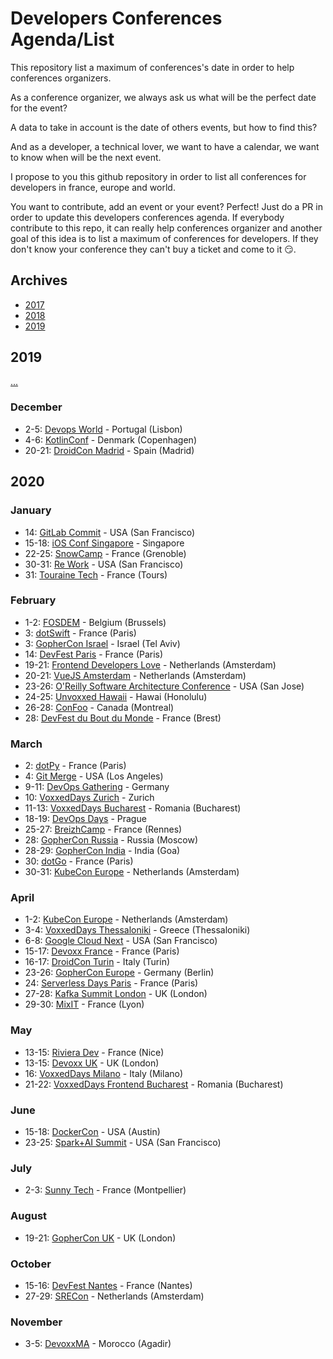 # Developers Conferences Agenda/List

This repository list a maximum of conferences's date in order to help conferences organizers.

As a conference organizer, we always ask us what will be the perfect date for the event?

A data to take in account is the date of others events, but how to find this?

And as a developer, a technical lover, we want to have a calendar, we want to know when will be the next event.

I propose to you this github repository in order to list all conferences for developers in france, europe and world.

You want to contribute, add an event or your event? Perfect! Just do a PR in order to update this developers conferences agenda.
If everybody contribute to this repo, it can really help conferences organizer and another goal of this idea is to list a maximum of conferences for developers.
If they don't know your conference they can't buy a ticket and come to it 😏.

## Archives

* [2017](archives/2017.md)
* [2018](archives/2018.md)
* [2019](archives/2019.md)

## 2019

[...](archives/2019.md)

### December

* 2-5: [Devops World](https://www.cloudbees.com/devops-world) - Portugal (Lisbon)
* 4-6: [KotlinConf](https://kotlinconf.com/) - Denmark (Copenhagen)
* 20-21: [DroidCon Madrid](https://www.madrid.droidcon.com/) - Spain (Madrid)

## 2020

### January

* 14: [GitLab Commit](https://about.gitlab.com/events/commit/) - USA (San Francisco)
* 15-18: [iOS Conf Singapore](https://2020.iosconf.sg/) - Singapore
* 22-25: [SnowCamp](http://snowcamp.io/fr/) - France (Grenoble)
* 30-31: [Re Work](https://www.re-work.co/summits/sanfrancisco-summit-2020) - USA (San Francisco)
* 31: [Touraine Tech](https://touraine.tech/) - France (Tours)
  
### February

* 1-2: [FOSDEM](https://fosdem.org/2020/) - Belgium (Brussels)
* 3: [dotSwift](https://2020.dotswift.io/) - France (Paris)
* 3: [GopherCon Israel](https://www.gophercon.org.il/) - Israel (Tel Aviv)
* 14: [DevFest Paris](https://devfest.gdgparis.com/) - France (Paris)
* 19-21: [Frontend Developers Love](https://frontenddeveloperlove.com/) - Netherlands (Amsterdam)
* 20-21: [VueJS Amsterdam](https://vuejs.amsterdam/?ref=confstech) - Netherlands (Amsterdam)
* 23-26: [O'Reilly Software Architecture Conference](https://conferences.oreilly.com/software-architecture/sa-n'y) - USA (San Jose) 
* 24-25: [Unvoxxed Hawaii](https://voxxeddays.com/hawaii/) - Hawai (Honolulu)
* 26-28: [ConFoo](https://confoo.ca/en/yul2020) - Canada (Montreal) 
* 28: [DevFest du Bout du Monde](https://devfest.duboutdumonde.bzh/) - France (Brest)

### March

* 2: [dotPy](https://2020.dotpy.io/) - France (Paris)
* 4: [Git Merge](https://git-merge.com) - USA (Los Angeles)
* 9-11: [DevOps Gathering](https://devops-gathering.io/) - Germany
* 10: [VoxxedDays Zurich](https://voxxeddays.com/zurich/) - Zurich
* 11-13: [VoxxedDays Bucharest](https://romania.voxxeddays.com/bucharest/2019-03-20/) - Romania (Bucharest)
* 18-19: [DevOps Days](https://devopsdays.org/events/2020-prague/welcome/) - Prague
* 25-27: [BreizhCamp](https://www.breizhcamp.org/) - France (Rennes)
* 28: [GopherCon Russia](https://www.gophercon-russia.ru/) - Russia (Moscow)
* 28-29: [GopherCon India](https://gopherconindia.com/) - India (Goa)
* 30: [dotGo](https://2020.dotgo.io/) - France (Paris)
* 30-31: [KubeCon Europe](https://events19.linuxfoundation.org/events/kubecon-cloudnativecon-europe-2020/) - Netherlands (Amsterdam)

### April

* 1-2: [KubeCon Europe](https://events19.linuxfoundation.org/events/kubecon-cloudnativecon-europe-2020/) - Netherlands (Amsterdam)
* 3-4: [VoxxedDays Thessaloniki](https://voxxeddays.com/thessaloniki/) - Greece (Thessaloniki)
* 6-8: [Google Cloud Next](https://cloud.withgoogle.com/next/sf) - USA (San Francisco)
* 15-17: [Devoxx France](https://www.devoxx.fr/) - France (Paris)
* 16-17: [DroidCon Turin](https://it.droidcon.com/2020/it) - Italy (Turin)
* 23-26: [GopherCon Europe](https://gophercon.berlin/) - Germany (Berlin)
* 24: [Serverless Days Paris](https://paris.serverlessdays.io/) - France (Paris)
* 27-28: [Kafka Summit London](https://kafka-summit.org/) - UK (London)
* 29-30: [MixIT](https://mixitconf.org/) - France (Lyon)

### May

* 13-15: [Riviera Dev](https://rivieradev.fr/) - France (Nice)
* 13-15: [Devoxx UK](https://www.devoxx.co.uk/) - UK (London)
* 16: [VoxxedDays Milano](https://voxxeddays.com/milan/) - Italy (Milano)
* 21-22: [VoxxedDays Frontend Bucharest](https://romania.voxxeddays.com/frontend/) - Romania (Bucharest)

### June

* 15-18: [DockerCon](https://www.docker.com/dockercon/) - USA (Austin)
* 23-25: [Spark+AI Summit](https://databricks.com/sparkaisummit) - USA (San Francisco)

### July

* 2-3: [Sunny Tech](https://sunny-tech.io/) - France (Montpellier)

### August

* 19-21: [GopherCon UK](https://www.gophercon.co.uk/) - UK (London)

### October

* 15-16: [DevFest Nantes](https://devfest.gdgnantes.com/fr/) - France (Nantes) 
* 27-29: [SRECon](https://www.usenix.org/srecon) - Netherlands (Amsterdam)

### November

* 3-5: [DevoxxMA](https://www.devoxx.ma/) - Morocco (Agadir)
